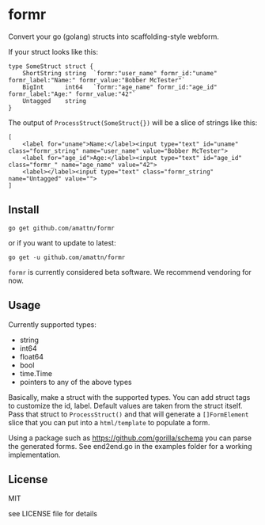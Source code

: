 # formr

Convert your go (golang) structs into scaffolding-style webform.


If your struct looks like this:

	type SomeStruct struct {
		ShortString string  `formr:"user_name" formr_id:"uname" formr_label:"Name:" formr_value:"Bobber McTester"`
		BigInt      int64   `formr:"age_name" formr_id:"age_id" formr_label:"Age:" formr_value:"42"`
		Untagged    string
	}

The output of `ProcessStruct(SomeStruct{})` will be a slice of strings like this:

	[
		<label for="uname">Name:</label><input type="text" id="uname" class="formr_string" name="user_name" value="Bobber McTester">
		<label for="age_id">Age:</label><input type="text" id="age_id" class="formr_" name="age_name" value="42">
		<label></label><input type="text" class="formr_string" name="Untagged" value="">
	]

## Install

	go get github.com/amattn/formr

or if you want to update to latest:

	go get -u github.com/amattn/formr


`formr` is currently considered beta software.  We recommend vendoring for now.

## Usage

Currently supported types:

- string
- int64
- float64
- bool
- time.Time
- pointers to any of the above types

Basically, make a struct with the supported types.  You can add struct tags to customize the id, label.  Default values are taken from the struct itself.
Pass that struct to `ProcessStruct()` and that will generate a `[]FormElement` slice that you can put into a `html/template` to populate a form.

Using a package such as https://github.com/gorilla/schema you can parse the generated forms.  See end2end.go in the examples folder for a working implementation.

## License

MIT

see LICENSE file for details